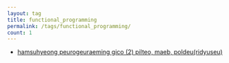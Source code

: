 ```yaml
---
layout: tag
title: functional_programming
permalink: /tags/functional_programming/
count: 1
---
```


- [hamsuhyeong peurogeuraeming gico (2) pilteo, maeb, poldeu(ridyuseu)](https://futurecreator.github.io/2018/10/07/functional-programming-filter-map-fold-reduce/)
